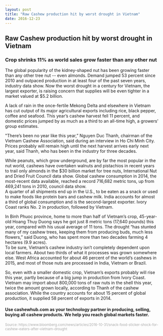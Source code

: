 ```yaml
---
layout: post
title: "Raw Cashew production hit by worst drought in Vietnam"
date: 2016-12-23
---
```

<div class="blurb">
  <h2>Raw Cashew production hit by worst drought in Vietnam</h2>
  <h3>Crop shrinks 11% as world sales grow faster than any other nut </h3>
  <p>The global popularity of the kidney-shaped nut has been growing faster than any other tree nut -- even almonds. Demand jumped 53 percent since 2010 and outpaced production in at least four of the past seven years, industry data show. Now the worst drought in a century for Vietnam, the largest exporter, is raising concern that supplies will be even tighter in a market valued at $5.2 billion.</p>
  <p>A lack of rain in the once-fertile Mekong Delta and elsewhere in Vietnam has cut output of its major agricultural exports including rice, black pepper, coffee and seafood. This year’s cashew harvest fell 11 percent, and domestic prices jumped by as much as a third to an all-time high, a growers’ group estimates.</p>
  <p>"There’s been no year like this year,” Nguyen Duc Thanh, chairman of the Vietnam Cashew Association, said during an interview in Ho Chi Minh City. Prices probably will remain high until the next harvest arrives early next year, said Thanh, who has been in the industry for three decades.</p>
  <p>While peanuts, which grow underground, are by far the most popular in the nut world, cashews have overtaken walnuts and pistachios in recent years to trail only almonds in the $30 billion market for tree nuts, International Nut and Dried Fruit Council data show. Global cashew consumption in 2014, the most-recent data available, reached a record 716,682 metric tons, up from 469,241 tons in 2010, council data show.<br/>A quarter of all shipments end up in the U.S., to be eaten as a snack or used to make foods like protein bars and cashew milk. India accounts for almost a third of global consumption and is the second-largest exporter. Ivory Coast ranks No. 2 in production, followed by Vietnam.</p>
  <p>In Binh Phuoc province, home to more than half of Vietnam’s crop, 45-year-old Hoang Thuy Duong says he got just 8 metric tons (17,640 pounds) this year, compared with his usual average of 11 tons. The drought “has stunted many of my cashew trees, keeping them from producing buds, much less flowers,” said Duong, who has spent more than two decades farming 4 hectares (9.9 acres).<br />To be sure, Vietnam’s cashew industry isn’t completely dependent upon local farmers. About two thirds of what it processes was grown somewhere else. West Africa accounted for about 46 percent of the world’s cashews in 2015, and most of those nuts are processed in India, Vietnam or Brazil.</p>
  <p>So, even with a smaller domestic crop, Vietnam’s exports probably will rise this year, partly because of a big jump in production from Ivory Coast. Vietnam may import about 800,000 tons of raw nuts in the shell this year, twice the amount grown locally, according to Thanh of the cashew association. While the country accounts for about 15 percent of global production, it supplied 58 percent of exports in 2014.</p>
  <h4>Use cashewhub.com as your technology partner in producing, selling, buying all cashew products. We help you reach global markets faster.</h4>
  <p><span style="font-size:81%;color:#aaa;">Source: https://www.bloomberg.com/news/articles/2016-10-31/snack-food-sticker-shock-for-cashew-eaters-after-vietnam-drought</span></p>
</div>
